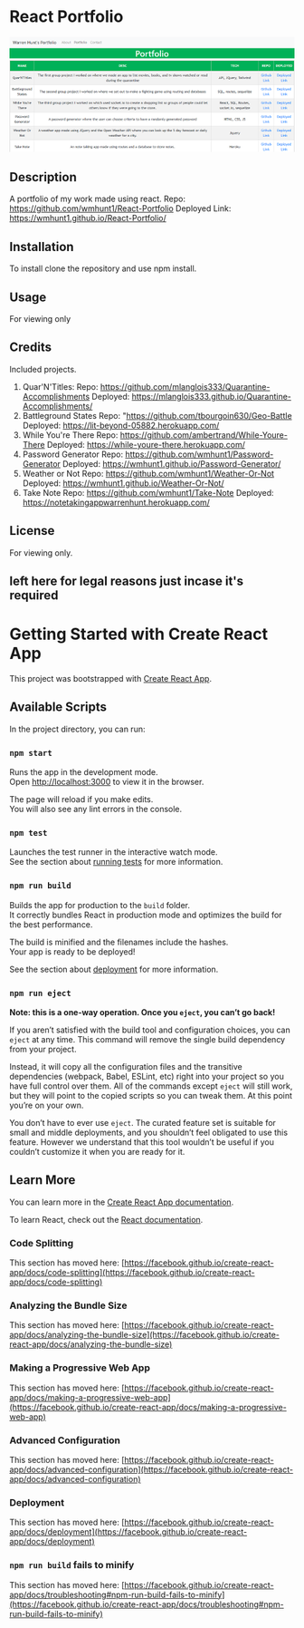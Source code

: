 # React Portfolio
![picture](./portfolio.png)
## Description
A portfolio of my work made using react.
Repo: https://github.com/wmhunt1/React-Portfolio
Deployed Link: https://wmhunt1.github.io/React-Portfolio/
## Installation
To install clone the repository and use npm install.
## Usage
For viewing only
## Credits
Included projects.
1. Quar'N'Titles:
Repo: https://github.com/mlanglois333/Quarantine-Accomplishments
Deployed: https://mlanglois333.github.io/Quarantine-Accomplishments/
2. Battleground States
Repo: "https://github.com/tbourgoin630/Geo-Battle
Deployed: https://lit-beyond-05882.herokuapp.com/
3. While You're There
Repo: https://github.com/ambertrand/While-Youre-There
Deployed: https://while-youre-there.herokuapp.com/
4. Password Generator
Repo: https://github.com/wmhunt1/Password-Generator
Deployed: https://wmhunt1.github.io/Password-Generator/
5. Weather or Not
Repo: https://github.com/wmhunt1/Weather-Or-Not
Deployed: https://wmhunt1.github.io/Weather-Or-Not/
6. Take Note
Repo: https://github.com/wmhunt1/Take-Note
Deployed: https://notetakingappwarrenhunt.herokuapp.com/
## License
For viewing only.

left here for legal reasons just incase it's required
----------------------------------------------------------------------------------------------------------
# Getting Started with Create React App

This project was bootstrapped with [Create React App](https://github.com/facebook/create-react-app).

## Available Scripts

In the project directory, you can run:

### `npm start`

Runs the app in the development mode.\
Open [http://localhost:3000](http://localhost:3000) to view it in the browser.

The page will reload if you make edits.\
You will also see any lint errors in the console.

### `npm test`

Launches the test runner in the interactive watch mode.\
See the section about [running tests](https://facebook.github.io/create-react-app/docs/running-tests) for more information.

### `npm run build`

Builds the app for production to the `build` folder.\
It correctly bundles React in production mode and optimizes the build for the best performance.

The build is minified and the filenames include the hashes.\
Your app is ready to be deployed!

See the section about [deployment](https://facebook.github.io/create-react-app/docs/deployment) for more information.

### `npm run eject`

**Note: this is a one-way operation. Once you `eject`, you can’t go back!**

If you aren’t satisfied with the build tool and configuration choices, you can `eject` at any time. This command will remove the single build dependency from your project.

Instead, it will copy all the configuration files and the transitive dependencies (webpack, Babel, ESLint, etc) right into your project so you have full control over them. All of the commands except `eject` will still work, but they will point to the copied scripts so you can tweak them. At this point you’re on your own.

You don’t have to ever use `eject`. The curated feature set is suitable for small and middle deployments, and you shouldn’t feel obligated to use this feature. However we understand that this tool wouldn’t be useful if you couldn’t customize it when you are ready for it.

## Learn More

You can learn more in the [Create React App documentation](https://facebook.github.io/create-react-app/docs/getting-started).

To learn React, check out the [React documentation](https://reactjs.org/).

### Code Splitting

This section has moved here: [https://facebook.github.io/create-react-app/docs/code-splitting](https://facebook.github.io/create-react-app/docs/code-splitting)

### Analyzing the Bundle Size

This section has moved here: [https://facebook.github.io/create-react-app/docs/analyzing-the-bundle-size](https://facebook.github.io/create-react-app/docs/analyzing-the-bundle-size)

### Making a Progressive Web App

This section has moved here: [https://facebook.github.io/create-react-app/docs/making-a-progressive-web-app](https://facebook.github.io/create-react-app/docs/making-a-progressive-web-app)

### Advanced Configuration

This section has moved here: [https://facebook.github.io/create-react-app/docs/advanced-configuration](https://facebook.github.io/create-react-app/docs/advanced-configuration)

### Deployment

This section has moved here: [https://facebook.github.io/create-react-app/docs/deployment](https://facebook.github.io/create-react-app/docs/deployment)

### `npm run build` fails to minify

This section has moved here: [https://facebook.github.io/create-react-app/docs/troubleshooting#npm-run-build-fails-to-minify](https://facebook.github.io/create-react-app/docs/troubleshooting#npm-run-build-fails-to-minify)
